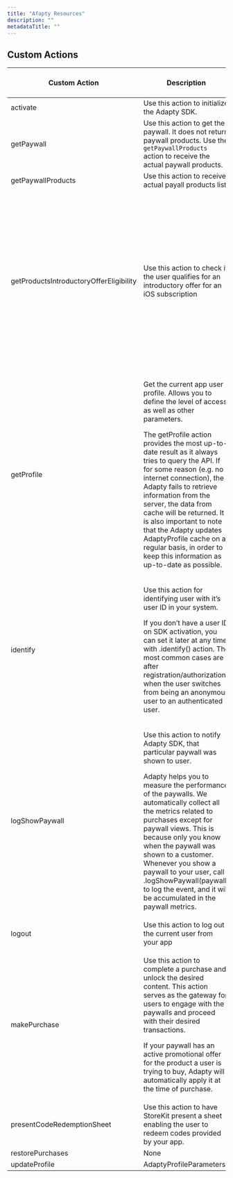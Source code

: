 ```yaml
---
title: "Afapty Resources"
description: ""
metadataTitle: ""
---
```

## Custom Actions


| Custom Action | Description | Action Arguments | Adapty Data Types - Action Output Variable |
|---|----|--------|----
| activate | Use this action to initialize the Adapty SDK. | None |
| getPaywall | Use this action to get the paywall. It does not return paywall products. Use the `getPaywallProducts` action to receive the actual paywall products. | [Placement_ID](placements) | |
| getPaywallProducts | Use this action to receive actual payall products list. | [AdaptyPaywall](paywalls) | |
| getProductsIntroductoryOfferEligibility | Use this action to check if the user qualifies for an introductory offer for an iOS subscription | [AdaptyPaywallProduct](product) | AdaptyEligibility <ul><li> **eligible**: The user is eligible for an intro offer, it is safe to reflect this info in your UI. </li><li> **ineligible**:	The user is not eligible to get any offer, you shouldn't present it in your UI. </li><li> **notApplicable**: This product is not configured to have an offer. </li></ul>| |
| getProfile |  <p>Get the current app user profile. Allows you to define the level of access, as well as other parameters.</p><p>The getProfile action provides the most up-to-date result as it always tries to query the API. If for some reason (e.g. no internet connection), the Adapty fails to retrieve information from the server, the data from cache will be returned. It is also important to note that the Adapty updates AdaptyProfile cache on a regular basis, in order to keep this information as up-to-date as possible.</p>  | None| AdaptyProfile|
| identify | <p>Use this action for identifying user with it’s user ID in your system.</p><p>If you don’t have a user ID on SDK activation, you can set it later at any time with .identify() action. The most common cases are after registration/authorization when the user switches from being an anonymous user to an authenticated user.</p> | customerUserId | None |
| logShowPaywall | <p>Use this action to notify Adapty SDK, that particular paywall was shown to user.</p><p> Adapty helps you to measure the performance of the paywalls. We automatically collect all the metrics related to purchases except for paywall views. This is because only you know when the paywall was shown to a customer. Whenever you show a paywall to your user, call .logShowPaywall(paywall) to log the event, and it will be accumulated in the paywall metrics.</p> | [AdaptyPaywall](paywalls)  | None |
| logout | Use this action to log out the current user from your app | None | None|
| makePurchase | <p>Use this action to complete a purchase and unlock the desired content. This action serves as the gateway for users to engage with the paywalls and proceed with their desired transactions.</p><p>If your paywall has an active promotional offer for the product a user is trying to buy, Adapty will automatically apply it at the time of purchase.</p>| <ul><li> **product**: an AdaptyPaywallProduct object retrieved from the paywall.</li><li> **subscriptionUpdateParams**: an AdaptySubscriptionUpdateParameters object used to upgrade or downgrade a subscription (use for Android).</li><li>**isOfferPersonalized**: Specifies whether the offer is personalized to the buyer (use for Android).</li></ul> | AdaptyProfile |
| presentCodeRedemptionSheet | Use this action to have StoreKit present a sheet enabling the user to redeem codes provided by your app. | Text | |
| restorePurchases | None | None | |
| updateProfile | AdaptyProfileParameters |  |  |



